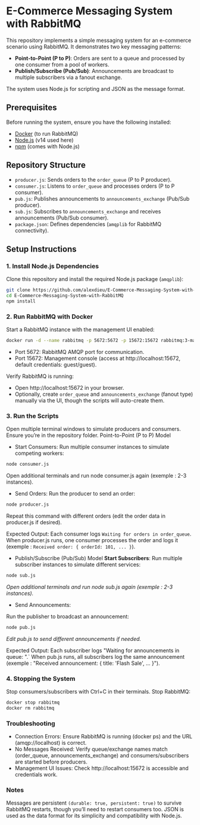 # E-Commerce Messaging System with RabbitMQ

This repository implements a simple messaging system for an e-commerce scenario using RabbitMQ. It demonstrates two key messaging patterns:
- **Point-to-Point (P to P)**: Orders are sent to a queue and processed by one consumer from a pool of workers.
- **Publish/Subscribe (Pub/Sub)**: Announcements are broadcast to multiple subscribers via a fanout exchange.

The system uses Node.js for scripting and JSON as the message format.

## Prerequisites

Before running the system, ensure you have the following installed:
- [Docker](https://www.docker.com/get-started) (to run RabbitMQ)
- [Node.js](https://nodejs.org/) (v14 used here)
- [npm](https://www.npmjs.com/) (comes with Node.js)

## Repository Structure

- `producer.js`: Sends orders to the `order_queue` (P to P producer).
- `consumer.js`: Listens to `order_queue` and processes orders (P to P consumer).
- `pub.js`: Publishes announcements to `announcements_exchange` (Pub/Sub producer).
- `sub.js`: Subscribes to `announcements_exchange` and receives announcements (Pub/Sub consumer).
- `package.json`: Defines dependencies (`amqplib` for RabbitMQ connectivity).

## Setup Instructions

### 1. Install Node.js Dependencies

Clone this repository and install the required Node.js package (`amqplib`):

```bash
git clone https://github.com/alexdieu/E-Commerce-Messaging-System-with-RabbitMQ/tree/main
cd E-Commerce-Messaging-System-with-RabbitMQ
npm install
```

### 2. Run RabbitMQ with Docker

Start a RabbitMQ instance with the management UI enabled:
```bash
docker run -d --name rabbitmq -p 5672:5672 -p 15672:15672 rabbitmq:3-management
```
- Port 5672: RabbitMQ AMQP port for communication.
- Port 15672: Management console (access at http://localhost:15672, default credentials: guest/guest).


Verify RabbitMQ is running:

- Open http://localhost:15672 in your browser.
- Optionally, create `order_queue` and `announcements_exchange` (fanout type) manually via the UI, though the scripts will auto-create them.

### 3. Run the Scripts

Open multiple terminal windows to simulate producers and consumers. Ensure you’re in the repository folder.
Point-to-Point (P to P) Model

- Start Consumers:
Run multiple consumer instances to simulate competing workers:
```bash
node consumer.js
```
Open additional terminals and run node consumer.js again (exemple : 2-3 instances).

- Send Orders:
Run the producer to send an order:
```bash
node producer.js
```
Repeat this command with different orders (edit the order data in producer.js if desired).

Expected Output:
Each consumer logs `Waiting for orders in order_queue`.
When producer.js runs, one consumer processes the order and logs it (exemple : `Received order: { orderId: 101, ... }`).

- Publish/Subscribe (Pub/Sub) Model
    **Start Subscribers**:
        Run multiple subscriber instances to simulate different services:
```bash
node sub.js
```
*Open additional terminals and run node sub.js again (exemple : 2-3 instances).*
        
- Send Announcements:

Run the publisher to broadcast an announcement:
```bash
node pub.js
```
*Edit pub.js to send different announcements if needed.*
    
Expected Output:
        Each subscriber logs "Waiting for announcements in queue: <random-queue-name>".`
        When pub.js runs, all subscribers log the same announcement (exemple : "Received announcement: { title: 'Flash Sale', ... }").

### 4. Stopping the System
Stop consumers/subscribers with Ctrl+C in their terminals.
Stop RabbitMQ:
```bash
docker stop rabbitmq
docker rm rabbitmq
```
### Troubleshooting
- Connection Errors: Ensure RabbitMQ is running (docker ps) and the URL (amqp://localhost) is correct.
- No Messages Received: Verify queue/exchange names match (order_queue, announcements_exchange) and consumers/subscribers are started before producers.
- Management UI Issues: Check http://localhost:15672 is accessible and credentials work.

### Notes
Messages are persistent `(durable: true, persistent: true)` to survive RabbitMQ restarts, though you’ll need to restart consumers too.
JSON is used as the data format for its simplicity and compatibility with Node.js.
